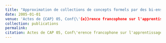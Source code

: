 ```yaml
---
title: "Approximation de collections de concepts formels par des bi-ensembles denses et pertinents"
date: 2005-01-01
venue: 'Actes de {CAP} 05, Conf{\'{e}}rence francophone sur l'apprentissage automatique - 2005, Nice, France, du 31 mai au 3 juin 2005'
collection: publications
permalink: 
citation: Actes de CAP 05, Conf\'erence francophone sur l'apprentissage automatique - 2005, Nice, France, du 31 mai au 3 juin 2005.
---
```

